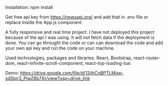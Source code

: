Installation: npm install

Get free api key from https://newsapi.org/ and add that in .env file or replace inside the App.js component.

A fully responsive and real time project. I have not deployed this project because of the api I was using. It will not fetch data if the deployment is done. You can go throught the code or can can download the code and add your own api key and run the code on your machine.

Used technologies, packages and libraries: React, Bootstrap, react-router-dom, react-infinite-scroll-component, react-top-loading-bar.

Demo: https://drive.google.com/file/d/12jihCnBPTLMisp-sdSbjr3_PiwZ8b7Xr/view?usp=drive_link
